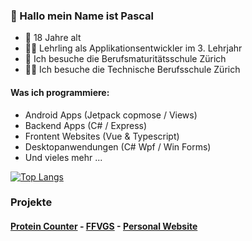 ### 👋 Hallo mein Name ist Pascal
- 🎂 18 Jahre alt
- 👨‍💻 Lehrling als Applikationsentwickler im 3. Lehrjahr
- 📘 Ich besuche die Berufsmaturitätsschule Zürich
- 🧑‍💻 Ich besuche die Technische Berufsschule Zürich
#### Was ich programmiere:
  - Android Apps (Jetpack copmose / Views)
  - Backend Apps (C# / Express)
  - Frontent Websites (Vue & Typescript)
  - Desktopanwendungen (C# Wpf / Win Forms)
  - Und vieles mehr ...

 [![Top Langs](https://github-readme-stats.vercel.app/api/top-langs/?username=pascal1414&layout=donut)](https://github.com/anuraghazra/github-readme-stats)

### Projekte
#### [Protein Counter](https://github.com/Pascal1414/Protein-Counter)  -  [FFVGS](https://github.com/Pascal1414/ffvgs) - [Personal Website](https://github.com/Pascal1414/Personal-Website)
